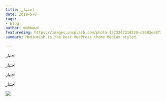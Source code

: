 ```yaml
---
title: اختبار
date: 2019-5-6
tags:
- blog
author: mahmoud
featuredimg: https://images.unsplash.com/photo-1573247318220-c2683ee87351?ixlib=rb-1.2.1&auto=format&fit=crop&w=500&q=60
summary: Mediumish is the best VuePress theme Medium styled.

---
```

اختبار 

اختبار

اختبار

اختبار

![](/assets/img/8tfzfmpvoz.jpg)